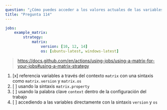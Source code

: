 ```yaml
---
question: "¿Cómo puedes acceder a los valores actuales de las variables en una matriz dentro de un trabajo en el ejemplo a continuación:"
title: "Pregunta 114"
---
```


```yaml
jobs:
    example_matrix:
        strategy:
            matrix:
                version: [10, 12, 14]
                os: [ubuntu-latest, windows-latest]
```
> https://docs.github.com/en/actions/using-jobs/using-a-matrix-for-your-jobs#using-a-matrix-strategy
1. [x] referencia variables a través del contexto `matrix` con una sintaxis como `matrix.version` y `matrix.os`
1. [ ] usando la sintaxis `matrix.property`
1. [ ] usando la palabra clave `context` dentro de la configuración del trabajo
1. [ ] accediendo a las variables directamente con la sintaxis `version` y `os`
